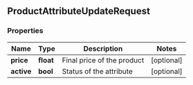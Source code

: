 ## ProductAttributeUpdateRequest

### Properties
Name | Type | Description | Notes
------------ | ------------- | ------------- | -------------
**price** | **float** | Final price of the product | [optional] 
**active** | **bool** | Status of the attribute | [optional] 


